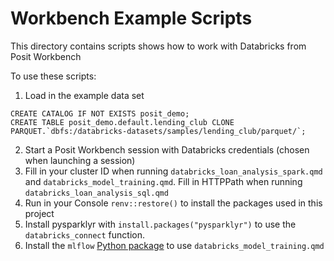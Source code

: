 # Workbench Example Scripts

This directory contains scripts shows how to work with Databricks from Posit Workbench

To use these scripts:

1. Load in the example data set

```
CREATE CATALOG IF NOT EXISTS posit_demo;
CREATE TABLE posit_demo.default.lending_club CLONE PARQUET.`dbfs:/databricks-datasets/samples/lending_club/parquet/`;
```

2. Start a Posit Workbench session with Databricks credentials (chosen when launching a session)
3. Fill in your cluster ID when running `databricks_loan_analysis_spark.qmd` and `databricks_model_training.qmd`. Fill in HTTPPath when running `databricks_loan_analysis_sql.qmd`
4. Run in your Console `renv::restore()` to install the packages used in this project
5. Install pysparklyr with `install.packages("pysparklyr")` to use the `databricks_connect` function.
6. Install the `mlflow` [Python package](https://github.com/mlflow/mlflow/tree/master/mlflow/R/mlflow#prerequisites) to use `databricks_model_training.qmd`
